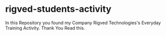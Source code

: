 # rigved-students-activity
In this Repository you found my Company Rigved Technologies's Everyday Training Activity.
Thank You Read this.

